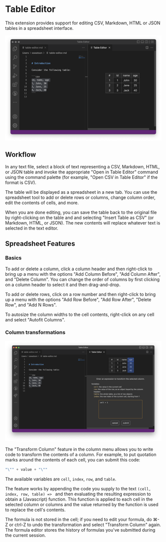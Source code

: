 # Table Editor

This extension provides support for editing CSV, Markdown, HTML or JSON tables in a spreadsheet interface.

<img width="550" src="assets/demo.png">

## Workflow

In any text file, select a block of text representing a CSV, Markdown, HTML, or JSON table and invoke the appropriate "Open in Table Editor" command using the command palette (for example, "Open CSV in Table Editor" if the format is CSV). 

The table will be displayed as a spreadsheet in a new tab. You can use the spreadsheet tool to add or delete rows or columns, change column order, edit the contents of cells, and more.

When you are done editing, you can save the table back to the original file by right-clicking on the table and and selecting "Insert Table as CSV" (or Markdown, HTML, or JSON). The new contents will replace whatever text is selected in the text editor.

## Spreadsheet Features

### Basics

To add or delete a column, click a column header and then right-click to bring up a menu with the options "Add Column Before", "Add Column After", and "Delete Column". You can change the order of columns by first clicking on a column header to select it and then drag-and-drop.

To add or delete rows, click on a row number and then right-click to bring up a menu with the options "Add Row Before", "Add Row After", "Delete Row", and "Add N Rows".

To autosize the column widths to the cell contents, right-click on any cell and select "Autofit Columns".

### Column transformations

<img width="550" src="assets/demo-transform.png">

The "Transform Column" feature in the column menu allows you to write code to transform the contents of a column. For example, to put quotation marks around the contents of each cell, you can submit this code:

```javascript
"\"" + value + "\""
```
The available variables are `cell`, `index`, `row`, and `table`.

The feature works by appending the code you supply to the text `(cell, index, row, table) => ` and then evaluating the resulting expression to obtain a (Javascript) function. This function is applied to each cell in the selected column or columns and the value returned by the function is used to replace the cell's contents.

The formula is not stored in the cell; if you need to edit your formula, do ⌘-Z or ctrl-Z to undo the transformation and select "Transform Column" again. The formula editor stores the history of formulas you've submitted during the current session.